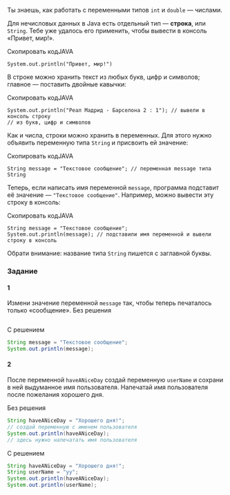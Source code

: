 Ты знаешь, как работать с переменными типов `int` и `double` — числами.

Для нечисловых данных в Java есть отдельный тип — **строка**, или `String`. Тебе уже удалось его применить, чтобы вывести в консоль «Привет, мир!».

Скопировать кодJAVA

```
System.out.println("Привет, мир!") 
```

В строке можно хранить текст из любых букв, цифр и символов; главное — поставить двойные кавычки:

Скопировать кодJAVA

```
System.out.println("Реал Мадрид - Барселона 2 : 1"); // вывели в консоль строку 
// из букв, цифр и символов 
```

Как и числа, строки можно хранить в переменных. Для этого нужно объявить переменную типа `String` и присвоить ей значение:

Скопировать кодJAVA

```
String message = "Текстовое сообщение"; // переменная message типа String 
```

Теперь, если написать имя переменной `message`, программа подставит её значение — `"Текстовое сообщение"`. Например, можно вывести эту строку в консоль:

Скопировать кодJAVA

```
String message = "Текстовое сообщение"; 
System.out.println(message); // подставили имя переменной и вывели строку в консоль 
```

Обрати внимание: название типа `String` пишется с заглавной буквы.

### Задание
#### 1
Измени значение переменной `message` так, чтобы теперь печаталось только «сообщение».
Без решения
```Java

```

С решением
```Java
String message = "Текстовое сообщение"; 
System.out.println(message);
```

#### 2
После переменной `haveANiceDay` создай переменную `userName` и сохрани в ней выдуманное имя пользователя.
Напечатай имя пользователя после пожелания хорошего дня.

Без решения
```Java
String haveANiceDay = "Хорошего дня!"; 
// создай переменную с именем пользователя
System.out.println(haveANiceDay);
// здесь нужно напечатать имя пользователя
```

С решением
```Java
String haveANiceDay = "Хорошего дня!"; 
String userName = "уу";
System.out.println(haveANiceDay);
System.out.println(userName);
```
